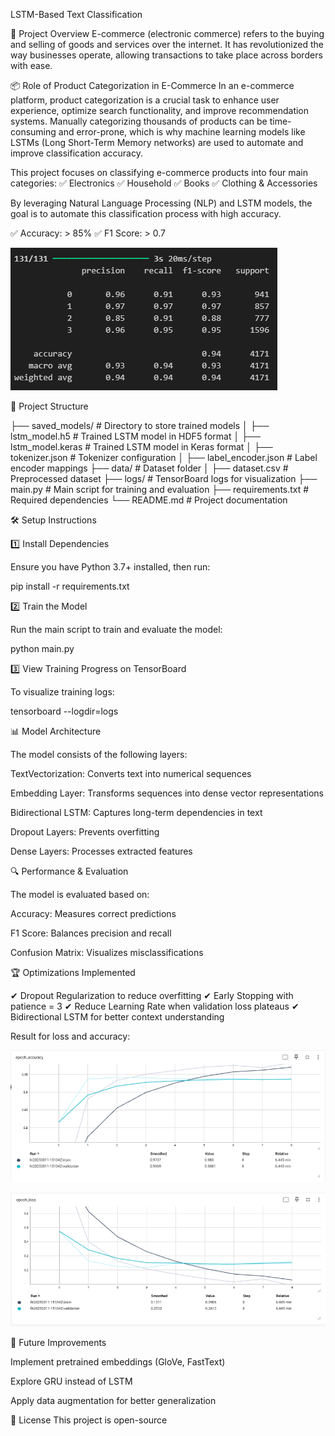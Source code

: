 LSTM-Based Text Classification

📌 Project Overview
E-commerce (electronic commerce) refers to the buying and selling of goods and services over the internet. It has revolutionized the way businesses operate, allowing transactions to take place across borders with ease.

📦 Role of Product Categorization in E-Commerce
In an e-commerce platform, product categorization is a crucial task to enhance user experience, optimize search functionality, and improve recommendation systems. Manually categorizing thousands of products can be time-consuming and error-prone, which is why machine learning models like LSTMs (Long Short-Term Memory networks) are used to automate and improve classification accuracy.

This project focuses on classifying e-commerce products into four main categories:
✅ Electronics
✅ Household
✅ Books
✅ Clothing & Accessories

By leveraging Natural Language Processing (NLP) and LSTM models, the goal is to automate this classification process with high accuracy.

✅ Accuracy: > 85%
✅ F1 Score: > 0.7

![alt text](image/classification_reportF1.png)

📂 Project Structure

├── saved_models/          # Directory to store trained models
│   ├── lstm_model.h5      # Trained LSTM model in HDF5 format
│   ├── lstm_model.keras   # Trained LSTM model in Keras format
│   ├── tokenizer.json     # Tokenizer configuration
│   ├── label_encoder.json # Label encoder mappings
├── data/                  # Dataset folder
│   ├── dataset.csv        # Preprocessed dataset
├── logs/                  # TensorBoard logs for visualization
├── main.py                # Main script for training and evaluation
├── requirements.txt       # Required dependencies
└── README.md              # Project documentation

🛠 Setup Instructions

1️⃣ Install Dependencies

Ensure you have Python 3.7+ installed, then run:

pip install -r requirements.txt

2️⃣ Train the Model

Run the main script to train and evaluate the model:

python main.py

3️⃣ View Training Progress on TensorBoard

To visualize training logs:

tensorboard --logdir=logs

📊 Model Architecture

The model consists of the following layers:

TextVectorization: Converts text into numerical sequences

Embedding Layer: Transforms sequences into dense vector representations

Bidirectional LSTM: Captures long-term dependencies in text

Dropout Layers: Prevents overfitting

Dense Layers: Processes extracted features

🔍 Performance & Evaluation

The model is evaluated based on:

Accuracy: Measures correct predictions

F1 Score: Balances precision and recall

Confusion Matrix: Visualizes misclassifications

🏆 Optimizations Implemented

✔ Dropout Regularization to reduce overfitting
✔ Early Stopping with patience = 3
✔ Reduce Learning Rate when validation loss plateaus
✔ Bidirectional LSTM for better context understanding

Result for loss and accuracy:

![alt text](image/epoch_accuracy.png)

![alt text](image/epoch_loss.png)


🚀 Future Improvements

Implement pretrained embeddings (GloVe, FastText)

Explore GRU instead of LSTM

Apply data augmentation for better generalization

📝 License
This project is open-source 

